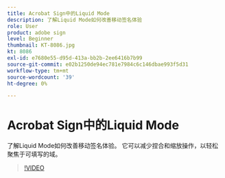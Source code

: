 ```yaml
---
title: Acrobat Sign中的Liquid Mode
description: 了解Liquid Mode如何改善移动签名体验
role: User
product: adobe sign
level: Beginner
thumbnail: KT-8086.jpg
kt: 8086
exl-id: e7680e55-d95d-413a-bb2b-2ee6416b7b99
source-git-commit: e02b1250de94ec781e7984c6c146dbae993f5d31
workflow-type: tm+mt
source-wordcount: '39'
ht-degree: 0%

---
```


# Acrobat Sign中的Liquid Mode

了解Liquid Mode如何改善移动签名体验。 它可以减少捏合和缩放操作，以轻松聚焦于可填写的域。

>[!VIDEO](https://video.tv.adobe.com/v/333803?hidetitle=true)

